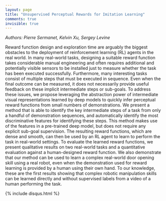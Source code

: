 ```yaml
---
layout: page
title: "Unsupervised Perceptual Rewards for Imitation Learning"
comments: true
invisible: true
---
```


<p class="text-left"><i>Authors: Pierre Sermanet, Kelvin Xu, Sergey Levine</i></p>

Reward function design and exploration time are arguably the biggest obstacles to the deployment of reinforcement learning (RL) agents in the real world. In many real-world tasks, designing a suitable reward function takes considerable manual engineering and often requires additional and potentially visible sensors to be installed just to measure whether the task has been executed successfully. Furthermore, many interesting tasks consist of multiple steps that must be executed in sequence. Even when the final outcome can be measured, it does not necessarily provide useful feedback on these implicit intermediate steps or sub-goals. To address these issues, we propose leveraging the abstraction power of intermediate visual representations learned by deep models to quickly infer perceptual reward functions from small numbers of demonstrations. We present a method that is able to identify the key intermediate steps of a task from only a handful of demonstration sequences, and automatically identify the most discriminative features for identifying these steps. This method makes use of the features in a pre-trained deep model, but does not require any explicit sub-goal supervision. The resulting reward functions, which are dense and smooth, can then be used by an RL agent to learn to perform the task in real-world settings. To evaluate the learned reward functions, we present qualitative results on two real-world tasks and a quantitative evaluation against a human-designed reward function. We also demonstrate that our method can be used to learn a complex real-world door opening skill using a real robot, even when the demonstration used for reward learning is provided by a human using their own hand. To our knowledge, these are the first results showing that complex robotic manipulation skills can be learned directly and without supervised labels from a video of a human performing the task.

{% include disqus.html %}